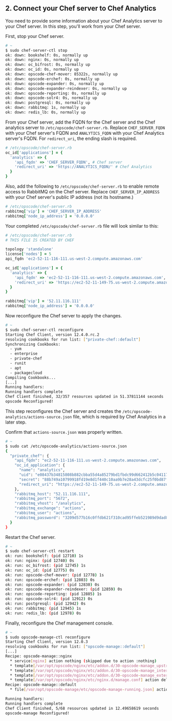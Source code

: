 ## 2. Connect your Chef server to Chef Analytics

You need to provide some information about your Chef Analytics server to your Chef server. In this step, you'll work from your Chef server.

First, stop your Chef server.

```bash
# ~
$ sudo chef-server-ctl stop
ok: down: bookshelf: 0s, normally up
ok: down: nginx: 0s, normally up
ok: down: oc_bifrost: 0s, normally up
ok: down: oc_id: 0s, normally up
ok: down: opscode-chef-mover: 85322s, normally up
ok: down: opscode-erchef: 0s, normally up
ok: down: opscode-expander: 0s, normally up
ok: down: opscode-expander-reindexer: 0s, normally up
ok: down: opscode-reporting: 0s, normally up
ok: down: opscode-solr4: 0s, normally up
ok: down: postgresql: 0s, normally up
ok: down: rabbitmq: 1s, normally up
ok: down: redis_lb: 0s, normally up
```

From your Chef server, add the FQDN for the Chef server and the Chef analytics server to <code class="file-path">/etc/opscode/chef-server.rb</code>. Replace `CHEF_SERVER_FQDN` with your Chef server's FQDN and `ANALYTICS_FQDN` with your Chef Analytics server's FQDN. For `redirect_uri`, the ending slash is required.

```ruby
# /etc/opscode/chef-server.rb
oc_id['applications'] = {
  'analytics' => {
    'api_fqdn' => 'CHEF_SERVER_FQDN', # Chef server
    'redirect_uri' => 'https://ANALYTICS_FQDN/' # Chef Analytics
  }
}
```

Also, add the following to <code class="file-path">/etc/opscode/chef-server.rb</code> to enable remote access to RabbitMQ on the Chef server. Replace `CHEF_SERVER_IP_ADDRESS` with your Chef server's public IP address (not its hostname.)

```ruby
# /etc/opscode/chef-server.rb
rabbitmq['vip'] = 'CHEF_SERVER_IP_ADDRESS'
rabbitmq['node_ip_address'] = '0.0.0.0'
```

Your completed <code class="file-path">/etc/opscode/chef-server.rb</code> file will look similar to this:

```ruby
# /etc/opscode/chef-server.rb
# THIS FILE IS CREATED BY CHEF

topology 'standalone'
license['nodes'] = 5
api_fqdn 'ec2-52-11-116-111.us-west-2.compute.amazonaws.com'

oc_id['applications'] = {
  'analytics' => {
    'api_fqdn' => 'ec2-52-11-116-111.us-west-2.compute.amazonaws.com', # Chef server
    'redirect_uri' => 'https://ec2-52-11-149-75.us-west-2.compute.amazonaws.com/' # Chef Analytics
  }
}

rabbitmq['vip'] = '52.11.116.111'
rabbitmq['node_ip_address'] = '0.0.0.0'
```

Now reconfigure the Chef server to apply the changes.

```bash
# ~
$ sudo chef-server-ctl reconfigure
Starting Chef Client, version 12.4.0.rc.2
resolving cookbooks for run list: ["private-chef::default"]
Synchronizing Cookbooks:
  - yum
  - enterprise
  - private-chef
  - runit
  - apt
  - packagecloud
Compiling Cookbooks...
[...]
Running handlers:
Running handlers complete
Chef Client finished, 32/357 resources updated in 51.37811144 seconds
opscode Reconfigured!
```

This step reconfigures the Chef server and creates the <code class="file-path">/etc/opscode-analytics/actions-source.json</code> file, which is required by Chef Analytics in a later step.

Confirm that <code class="file-path">actions-source.json</code> was properly written.

```bash
# ~
$ sudo cat /etc/opscode-analytics/actions-source.json
{
  "private_chef": {
    "api_fqdn": "ec2-52-11-116-111.us-west-2.compute.amazonaws.com",
    "oc_id_application": {
      "name": "analytics",
      "uid": "e08437b34815808b882cbba55d4a85279bd1fbdc99d662412b5c04117a85e8b3",
      "secret": "88b749a10799918fd19e8d1f440c10aa9b7e28a43dcfc25f0bd87fb40ef297de",
      "redirect_uri": "https://ec2-52-11-149-75.us-west-2.compute.amazonaws.com/"
    },
    "rabbitmq_host": "52.11.116.111",
    "rabbitmq_port": "5672",
    "rabbitmq_vhost": "/analytics",
    "rabbitmq_exchange": "actions",
    "rabbitmq_user": "actions",
    "rabbitmq_password": "3209d577b16c0ffdb621f310cad95ffeb521989d9dad8a3afa5202f713ed65ac57bef48807139a6801e90db576b28b960402"
  }
}
```

Restart the Chef server.

```bash
# ~
$ sudo chef-server-ctl restart
ok: run: bookshelf: (pid 12710) 1s
ok: run: nginx: (pid 12740) 0s
ok: run: oc_bifrost: (pid 12745) 1s
ok: run: oc_id: (pid 12775) 0s
ok: run: opscode-chef-mover: (pid 12778) 1s
ok: run: opscode-erchef: (pid 12803) 0s
ok: run: opscode-expander: (pid 12830) 0s
ok: run: opscode-expander-reindexer: (pid 12859) 0s
ok: run: opscode-reporting: (pid 12885) 1s
ok: run: opscode-solr4: (pid 12912) 0s
ok: run: postgresql: (pid 12942) 0s
ok: run: rabbitmq: (pid 12945) 1s
ok: run: redis_lb: (pid 12978) 0s
```

Finally, reconfigure the Chef management console.

```bash
# ~
$ sudo opscode-manage-ctl reconfigure
Starting Chef Client, version 12.0.3
resolving cookbooks for run list: ["opscode-manage::default"]
[...]
Recipe: opscode-manage::nginx
  * service[nginx] action nothing (skipped due to action :nothing)
  * template[/var/opt/opscode/nginx/etc/addon.d/30-opscode-manage_upstreams.conf] action create (up to date)
  * template[/var/opt/opscode/nginx/etc/addon.d/30-opscode-manage_internal.conf] action create (up to date)
  * template[/var/opt/opscode/nginx/etc/addon.d/30-opscode-manage_external.conf] action create (up to date)
  * template[/var/opt/opscode/nginx/etc/nginx.d/manage.conf] action delete (up to date)
Recipe: opscode-manage::default
  * file[/var/opt/opscode-manage/etc/opscode-manage-running.json] action create (up to date)

Running handlers:
Running handlers complete
Chef Client finished, 5/68 resources updated in 12.49658619 seconds
opscode-manage Reconfigured!
```
